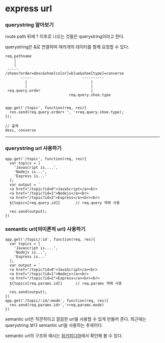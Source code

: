 # express url 

### querystring 알아보기
route path 뒤에 ? 이후로 나오는 것들은 querystring이라고 한다.

querystring은 &로 연결하여 여러개의 데이터를 함께 요청할 수 있다.
~~~
req.pathname
    |
    |
 ----- 
/shoes?order=desc&shoe[color]=blue&shoe[type]=converse
       -----                       ----------
         |                             |
         |                             |
 req.query.order                       |
                             req.query.shoe.type
                         
~~~                      

```{.javascript}
app.get('/topic', function(req, res){
  res.send(req.query.order+ ', '+req.query.shoe.type);
});

// 출력
desc, converse
```

---

### querystring url 사용하기

```{.javascript}
app.get('/topic', function(req, res){
  var topics = [
    'Javascript is....',
    'Nodejs is...',
    'Express is...'
  ];
  var output = `
  <a href="/topic?id=0">JavaScript</a><br>
  <a href="/topic?id=1">Nodejs</a><br>
  <a href="/topic?id=2">Express</a><br><br>
  ${topics[req.query.id]}		// req.query 객체 사용
  `
  res.send(output);
})
```

### semantic url(의미론적 url) 사용하기

```{.javascript}
app.get('/topic/:id', function(req, res){
  var topics = [
    'Javascript is....',
    'Nodejs is...',
    'Express is...'
  ];
  var output = `
  <a href="/topic?id=0">JavaScript</a><br>
  <a href="/topic?id=1">Nodejs</a><br>
  <a href="/topic?id=2">Express</a><br><br>
  ${topics[req.params.id]}		// req.params 객체 사용
  `
  res.send(output);
})
app.get('/topic/:id/:mode', function(req, res){
  res.send(req.params.id+','+req.params.mode)
})
```

semantic url은 직관적이고 깔끔한 url을 사용할 수 있게 만들어 준다.
최근에는 querystring 보다 semantic url을 사용하는 추세이다.

semantic url의 구조와 예시는 [위키피디아](https://en.wikipedia.org/wiki/Semantic_URL)에서 확인해 볼 수 있다.

